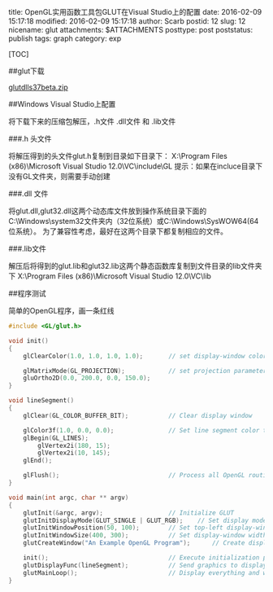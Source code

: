 title: OpenGL实用函数工具包GLUT在Visual Studio上的配置
date: 2016-02-09 15:17:18
modified: 2016-02-09 15:17:18
author: Scarb
postid: 12
slug: 12
nicename: glut
attachments: $ATTACHMENTS
posttype: post
poststatus: publish
tags: graph
category: exp

[TOC]

##glut下载

[glutdlls37beta.zip](https://www.opengl.org/resources/libraries/glut/glutdlls37beta.zip)

##Windows Visual Studio上配置

将下载下来的压缩包解压，.h文件 .dll文件 和 .lib文件

###.h 头文件

将解压得到的头文件glut.h复制到目录如下目录下：
X:\Program Files (x86)\Microsoft Visual Studio 12.0\VC\include\GL
提示：如果在incluce目录下没有GL文件夹，则需要手动创建

###.dll 文件

将glut.dll,glut32.dll这两个动态库文件放到操作系统目录下面的C:\Windows\system32文件夹内（32位系统）或‪C:\Windows\SysWOW64(64位系统）。
为了兼容性考虑，最好在这两个目录下都复制相应的文件。

###.lib文件

解压后将得到的glut.lib和glut32.lib这两个静态函数库复制到文件目录的lib文件夹下 
X:\Program Files (x86)\Microsoft Visual Studio 12.0\VC\lib

##程序测试

简单的OpenGL程序，画一条红线
```C++
#include <GL/glut.h>

void init()
{
	glClearColor(1.0, 1.0, 1.0, 1.0);		// set display-window color to white

	glMatrixMode(GL_PROJECTION);			// set projection parameters
	gluOrtho2D(0.0, 200.0, 0.0, 150.0);
}

void lineSegment()
{
	glClear(GL_COLOR_BUFFER_BIT);			// Clear display window

	glColor3f(1.0, 0.0, 0.0);				// Set line segment color to red
	glBegin(GL_LINES);
		glVertex2i(180, 15);
		glVertex2i(10, 145);
	glEnd();

	glFlush();								// Process all OpenGL routines as quickly as possible
}

void main(int argc, char ** argv)
{
	glutInit(&argc, argv);					// Initialize GLUT
	glutInitDisplayMode(GLUT_SINGLE | GLUT_RGB);	// Set display mode
	glutInitWindowPosition(50, 100);		// Set top-left display-window position
	glutInitWindowSize(400, 300);			// Set display-window width and height
	glutCreateWindow("An Example OpenGL Program");		// Create display window

	init();									// Execute initialization procedure
	glutDisplayFunc(lineSegment);			// Send graphics to display window
	glutMainLoop();							// Display everything and wait
}
```

